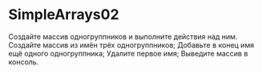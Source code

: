 # SimpleArrays02
Создайте массив одногруппников и выполните действия над ним.
Создайте массив из имён трёх одногруппников;
Добавьте в конец имя ещё одного одногруппника;
Удалите первое имя;
Выведите массив в консоль.
